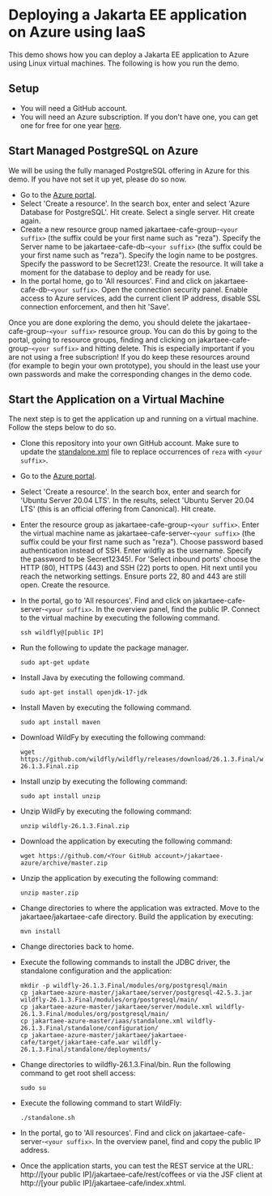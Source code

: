 # Deploying a Jakarta EE application on Azure using IaaS
This demo shows how you can deploy a Jakarta EE application to Azure using Linux virtual machines. The following is how you run the demo.

## Setup
* You will need a GitHub account.
* You will need an Azure subscription. If you don't have one, you can get one for free for one year [here](https://azure.microsoft.com/en-us/free).

## Start Managed PostgreSQL on Azure
We will be using the fully managed PostgreSQL offering in Azure for this demo. If you have not set it up yet, please do so now. 

* Go to the [Azure portal](http://portal.azure.com).
* Select 'Create a resource'. In the search box, enter and select 'Azure Database for PostgreSQL'. Hit create. Select a single server. Hit create again.
* Create a new resource group named jakartaee-cafe-group-`<your suffix>` (the suffix could be your first name such as "reza"). Specify the Server name to be jakartaee-cafe-db-`<your suffix>` (the suffix could be your first name such as "reza"). Specify the login name to be postgres. Specify the password to be Secret123!. Create the resource. It will take a moment for the database to deploy and be ready for use.
* In the portal home, go to 'All resources'. Find and click on jakartaee-cafe-db-`<your suffix>`. Open the connection security panel. Enable access to Azure services, add the current client IP address, disable SSL connection enforcement, and then hit 'Save'.

Once you are done exploring the demo, you should delete the jakartaee-cafe-group-`<your suffix>` resource group. You can do this by going to the portal, going to resource groups, finding and clicking on jakartaee-cafe-group-`<your suffix>` and hitting delete. This is especially important if you are not using a free subscription! If you do keep these resources around (for example to begin your own prototype), you should in the least use your own passwords and make the corresponding changes in the demo code.

## Start the Application on a Virtual Machine
The next step is to get the application up and running on a virtual machine. Follow the steps below to do so.

* Clone this repository into your own GitHub account. Make sure to update the [standalone.xml](standalone.xml) file to replace occurrences of `reza` with `<your suffix>`.
* Go to the [Azure portal](http://portal.azure.com).
* Select 'Create a resource'. In the search box, enter and search for 'Ubuntu Server 20.04 LTS'. In the results, select 'Ubuntu Server 20.04 LTS' (this is an official offering from Canonical). Hit create.
* Enter the resource group as jakartaee-cafe-group-`<your suffix>`. Enter the virtual machine name as jakartaee-cafe-server-`<your suffix>` (the suffix could be your first name such as "reza"). Choose password based authentication instead of SSH. Enter wildfly as the username. Specify the password to be Secret12345!. For 'Select inbound ports' choose the HTTP (80), HTTPS (443) and SSH (22) ports to open. Hit next until you reach the networking settings. Ensure ports 22, 80 and 443 are still open. Create the resource.
* In the portal, go to 'All resources'. Find and click on jakartaee-cafe-server-`<your suffix>`. In the overview panel, find the public IP. Connect to the virtual machine by executing the following command.

	```
	ssh wildfly@[public IP]
	```
* Run the following to update the package manager.

	```
	sudo apt-get update
	```
* Install Java by executing the following command.

	```
	sudo apt-get install openjdk-17-jdk
	```
* Install Maven by executing the following command.

	```
	sudo apt install maven
	```
* Download WildFy by executing the following command:

	```
	wget https://github.com/wildfly/wildfly/releases/download/26.1.3.Final/wildfly-26.1.3.Final.zip
	```
* Install unzip by executing the following command:

	```
	sudo apt install unzip
	```	
* Unzip WildFy by executing the following command:

	```
	unzip wildfly-26.1.3.Final.zip
	```
* Download the application by executing the following command:

	```
	wget https://github.com/<Your GitHub account>/jakartaee-azure/archive/master.zip
	```
* Unzip the application by executing the following command:

	```
	unzip master.zip
	```
*  Change directories to where the application was extracted. Move to the jakartaee/jakartaee-cafe directory. Build the application by executing:

	```
	mvn install
	```
* Change directories back to home.
* Execute the following commands to install the JDBC driver, the standalone configuration and the application:
	```
	mkdir -p wildfly-26.1.3.Final/modules/org/postgresql/main
	cp jakartaee-azure-master/jakartaee/server/postgresql-42.5.3.jar wildfly-26.1.3.Final/modules/org/postgresql/main/
	cp jakartaee-azure-master/jakartaee/server/module.xml wildfly-26.1.3.Final/modules/org/postgresql/main/
	cp jakartaee-azure-master/iaas/standalone.xml wildfly-26.1.3.Final/standalone/configuration/
	cp jakartaee-azure-master/jakartaee/jakartaee-cafe/target/jakartaee-cafe.war wildfly-26.1.3.Final/standalone/deployments/
	```
* Change directories to wildfly-26.1.3.Final/bin. Run the following command to get root shell access:

	```
	sudo su
	```
* Execute the following command to start WildFly:
	```
	./standalone.sh
	```
* In the portal, go to 'All resources'. Find and click on jakartaee-cafe-server-`<your suffix>`. In the overview panel, find and copy the public IP address.
* Once the application starts, you can test the REST service at the URL: http://[your public IP]/jakartaee-cafe/rest/coffees or via the JSF client at http://[your public IP]/jakartaee-cafe/index.xhtml.

